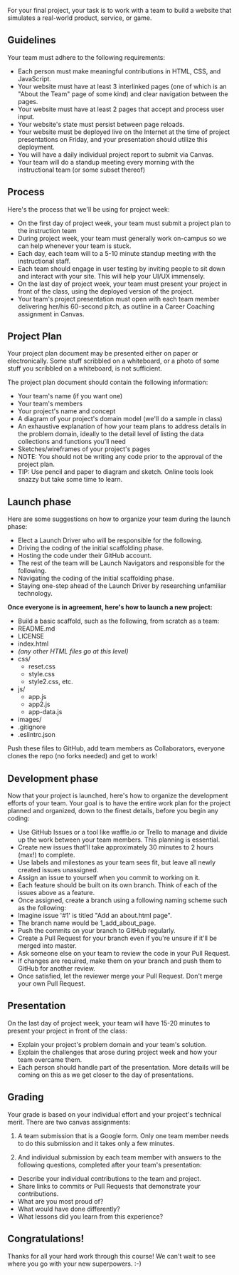 For your final project, your task is to work with a team to build a website that simulates a real-world product, service, or game.

## Guidelines

Your team must adhere to the following requirements:

- Each person must make meaningful contributions in HTML, CSS, and JavaScript.
- Your website must have at least 3 interlinked pages (one of which is an "About the Team" page of some kind) and clear navigation between the pages.
- Your website must have at least 2 pages that accept and process user input.
- Your website's state must persist between page reloads.
- Your website must be deployed live on the Internet at the time of project presentations on Friday, and your presentation should utilize this deployment.
- You will have a daily individual project report to submit via Canvas.
- Your team will do a standup meeting every morning with the instructional team (or some subset thereof)

## Process

Here's the process that we'll be using for project week:

- On the first day of project week, your team must submit a project plan to the instruction team
- During project week, your team must generally work on-campus so we can help whenever your team is stuck.
- Each day, each team will to a 5-10 minute standup meeting with the instructional staff.
- Each team should engage in user testing by inviting people to sit down and interact with your site. This will help your UI/UX immensely.
- On the last day of project week, your team must present your project in front of the class, using the deployed version of the project.
- Your team's project presentation must open with each team member delivering her/his 60-second pitch, as outline in a Career Coaching assignment in Canvas.

## Project Plan

Your project plan document may be presented either on paper or electronically. Some stuff scribbled on a whiteboard, or a photo of some stuff you scribbled on a whiteboard, is not sufficient.

The project plan document should contain the following information:

- Your team's name (if you want one)
- Your team's members
- Your project's name and concept
- A diagram of your project's domain model (we'll do a sample in class)
- An exhaustive explanation of how your team plans to address details in the problem domain, ideally to the detail level of listing the data collections and functions you'll need
- Sketches/wireframes of your project's pages
- NOTE: You should not be writing any code prior to the approval of the project plan.
- TIP: Use pencil and paper to diagram and sketch. Online tools look snazzy but take some time to learn.

## Launch phase

Here are some suggestions on how to organize your team during the launch phase:

- Elect a Launch Driver who will be responsible for the following.
- Driving the coding of the initial scaffolding phase.
- Hosting the code under their GitHub account.
- The rest of the team will be Launch Navigators and responsible for the following.
- Navigating the coding of the initial scaffolding phase.
- Staying one-step ahead of the Launch Driver by researching unfamiliar technology.

**Once everyone is in agreement, here's how to launch a new project:**

- Build a basic scaffold, such as the following, from scratch as a team:
- README.md
- LICENSE
- index.html
- *(any other HTML files go at this level)*
- css/
  - reset.css
  - style.css
  - style2.css, etc.
- js/
  - app.js
  - app2.js
  - app-data.js
- images/
- .gitignore
- .eslintrc.json

Push these files to GitHub, add team members as Collaborators, everyone clones the repo (no forks needed) and get to work!

## Development phase

Now that your project is launched, here's how to organize the development efforts of your team. Your goal is to have the entire work plan for the project planned and organized, down to the finest details, before you begin any coding:

- Use GitHub Issues or a tool like waffle.io or Trello to manage and divide up the work between your team members. This planning is essential.
- Create new issues that'll take approximately 30 minutes to 2 hours (max!) to complete.
- Use labels and milestones as your team sees fit, but leave all newly created issues unassigned.
- Assign an issue to yourself when you commit to working on it.
- Each feature should be built on its own branch. Think of each of the issues above as a feature.
- Once assigned, create a branch using a following naming scheme such as the following:
- Imagine issue '#1' is titled "Add an about.html page".
- The branch name would be 1_add_about_page.
- Push the commits on your branch to GitHub regularly.
- Create a Pull Request for your branch even if you're unsure if it'll be merged into master.
- Ask someone else on your team to review the code in your Pull Request.
- If changes are required, make them on your branch and push them to GitHub for another review.
- Once satisfied, let the reviewer merge your Pull Request. Don't merge your own Pull Request.

## Presentation

On the last day of project week, your team will have 15-20 minutes to present your project in front of the class:

- Explain your project's problem domain and your team's solution.
- Explain the challenges that arose during project week and how your team overcame them.
- Each person should handle part of the presentation. More details will be coming on this as we get closer to the day of presentations.

## Grading

Your grade is based on your individual effort and your project's technical merit. There are two canvas assignments:

1. A team submission that is a Google form. Only one team member needs to do this submission and it takes only a few minutes.

2. And individual submission by each team member with answers to the following questions, completed after your team's presentation:

- Describe your individual contributions to the team and project.
- Share links to commits or Pull Requests that demonstrate your contributions.
- What are you most proud of?
- What would have done differently?
- What lessons did you learn from this experience?

## Congratulations!

Thanks for all your hard work through this course! We can't wait to see where you go with your new superpowers. :-)
